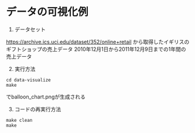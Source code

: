 # データの可視化例

1. データセット

https://archive.ics.uci.edu/dataset/352/online+retail
から取得したイギリスのギフトショップの売上データ
2010年12月1日から2011年12月9日までの1年間の売上データ

2. 実行方法

```
cd data-visualize
make
```
でballoon_chart.pngが生成される

3. コードの再実行方法

```
make clean
make
```